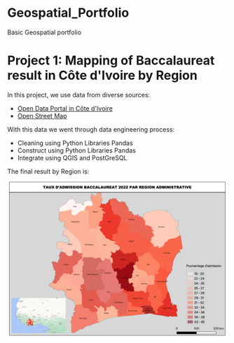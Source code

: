 # Geospatial_Portfolio
Basic Geospatial portfolio

# Project 1: Mapping of Baccalaureat result in Côte d'Ivoire by Region

In this project, we use data from diverse sources:
* [Open Data Portal in Côte d'Ivoire](https://data.gouv.ci)
* [Open Street Map](https://www.openstreetmap.org)

 With this data we went through data engineering process: 
 * Cleaning using Python Libraries Pandas
 * Construct using Python Libraries Pandas
 * Integrate using QGIS and PostGreSQL

The final result by Region is: 

![](https://github.com/BKeita-collab/Geospatial_Portfolio/blob/main/image/Template_CI.png)
